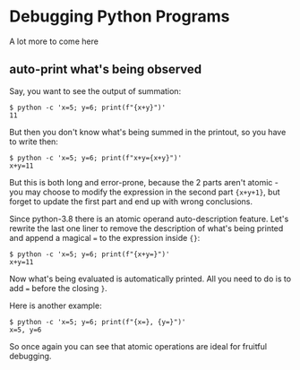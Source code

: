 # Debugging Python Programs

A lot more to come here

## auto-print what's being observed

Say, you want to see the output of summation:

```
$ python -c 'x=5; y=6; print(f"{x+y}")'
11
```
But then you don't know what's being summed in the printout, so you have to write then:

```
$ python -c 'x=5; y=6; print(f"x+y={x+y}")'
x+y=11
```
But this is both long and error-prone, because the 2 parts aren't atomic - you may choose to modify the expression in the second part `{x+y+1}`, but forget to update the first part and end up with wrong conclusions.

Since python-3.8 there is an atomic operand auto-description feature. Let's rewrite the last one liner to remove the description of what's being printed and append a magical `=` to the expression inside `{}`:
```
$ python -c 'x=5; y=6; print(f"{x+y=}")'
x+y=11
```
Now what's being evaluated is automatically printed. All you need to do is to add `=` before the closing `}`.

Here is another example:
```
$ python -c 'x=5; y=6; print(f"{x=}, {y=}")'
x=5, y=6
```

So once again you can see that atomic operations are ideal for fruitful debugging.
